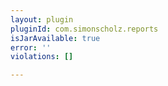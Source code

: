 ```yaml
---
layout: plugin
pluginId: com.simonscholz.reports
isJarAvailable: true
error: ''
violations: []

---
```

